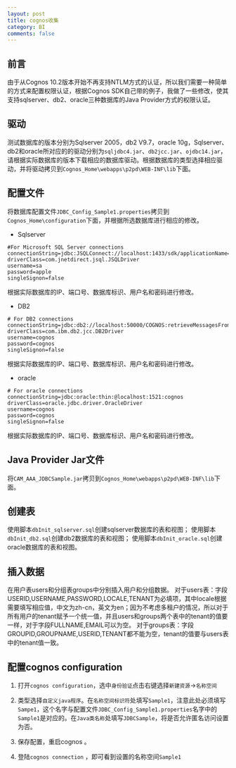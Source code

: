 ```yaml
---
layout: post
title: cognos收集
category: BI
comments: false
---
```


## 前言

由于从Cognos 10.2版本开始不再支持NTLM方式的认证，所以我们需要一种简单的方式来配置权限认证，根据Cognos SDK自己带的例子，我做了一些修改，使其支持sqlserver、db2、oracle三种数据库的Java Provider方式的权限认证。

## 驱动

测试数据库的版本分别为Sqlserver 2005，db2 V9.7，oracle 10g，Sqlserver、db2和oracle所对应的的驱动分别为`sqljdbc4.jar`、`db2jcc.jar`、`ojdbc14.jar`，请根据实际数据库的版本下载相应的数据库驱动。根据数据库的类型选择相应驱动，并将驱动拷贝到`Cognos_Home\webapps\p2pd\WEB-INF\lib`下面。

## 配置文件

将数据库配置文件`JDBC_Config_Sample1.properties`拷贝到`Cognos_Home\configuration`下面，并根据所选数据库进行相应的修改。

* Sqlserver

```
#For Microsoft SQL Server connections
connectionString=jdbc:JSQLConnect://localhost:1433/sdk/applicationName=IBM_C8_CM
driverClass=com.jnetdirect.jsql.JSQLDriver
username=sa
password=apple
singleSignon=false
```

根据实际数据库的IP、端口号、数据库标识、用户名和密码进行修改。

* DB2

```
# For DB2 connections
connectionString=jdbc:db2://localhost:50000/COGNOS:retrieveMessagesFromServerOnGetMessage=true;fullyMaterializeLobData=false;
driverClass=com.ibm.db2.jcc.DB2Driver
username=cognos
password=cognos
singleSignon=false
```
根据实际数据库的IP、端口号、数据库标识、用户名和密码进行修改。

* oracle

```
# For oracle connections
connectionString=jdbc:oracle:thin:@localhost:1521:cognos
driverClass=oracle.jdbc.driver.OracleDriver
username=cognos
password=cognos
singleSignon=false
```
根据实际数据库的IP、端口号、数据库标识、用户名和密码进行修改。

## Java Provider Jar文件

将`CAM_AAA_JDBCSample.jar`拷贝到`Cognos_Home\webapps\p2pd\WEB-INF\lib`下面。

## 创建表

使用脚本`dbInit_sqlserver.sql`创建sqlserver数据库的表和视图；
使用脚本`dbInit_db2.sql`创建db2数据库的表和视图；
使用脚本`dbInit_oracle.sql`创建oracle数据库的表和视图。

## 插入数据

在用户表users和分组表groups中分别插入用户和分组数据。
对于users表：字段USERID,USERNAME,PASSWORD,LOCALE,TENANT为必填项，其中locale根据需要填写相应值，中文为zh-cn，英文为en；因为不考虑多租户的情况，所以对于所有用户的tenant赋予一个统一值，并且users和groups两个表中的tenant的值要一样，对于字段FULLNAME,EMAIL可以为空。
对于groups表：字段GROUPID,GROUPNAME,USERID,TENANT都不能为空，tenant的值要与users表中的tenant值一致。

## 配置cognos configuration

1. 打开`cognos configuration`，选中`身份验证`点击右键选择`新建资源`->`名称空间`
 
2. 类型选择`自定义java程序`。在`名称空间标识符`处填写`Sample1`，注意此处必须填写`Sampe1`，这个名字与配置文件`JDBC_Config_Sample1.properties`名字中的`Sample1`是对应的。在`Java类名称`处填写`JDBCSample`，将是否允许匿名访问设置为否。
3. 保存配置，重启cognos 。
4. 登陆`cognos connection` ，即可看到设置的名称空间`Sample1`


